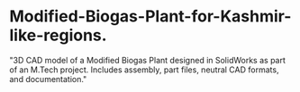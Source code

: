 # Modified-Biogas-Plant-for-Kashmir-like-regions.
"3D CAD model of a Modified Biogas Plant designed in SolidWorks as part of an M.Tech project. Includes assembly, part files, neutral CAD formats, and documentation."
